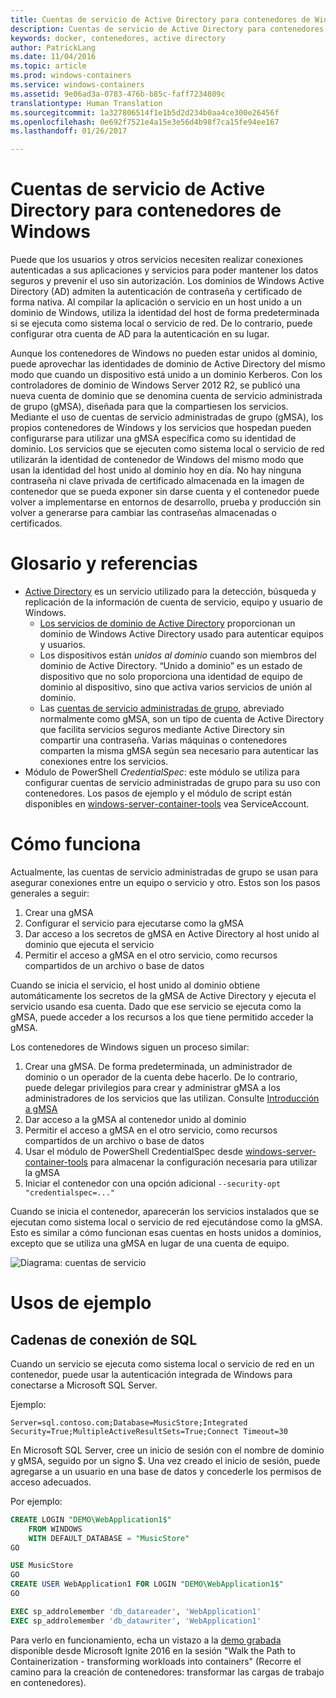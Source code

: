 ```yaml
---
title: Cuentas de servicio de Active Directory para contenedores de Windows
description: Cuentas de servicio de Active Directory para contenedores de Windows
keywords: docker, contenedores, active directory
author: PatrickLang
ms.date: 11/04/2016
ms.topic: article
ms.prod: windows-containers
ms.service: windows-containers
ms.assetid: 9e06ad3a-0783-476b-b85c-faff7234809c
translationtype: Human Translation
ms.sourcegitcommit: 1a327806514f1e1b5d2d234b0aa4ce300e26456f
ms.openlocfilehash: 0e692f7521e4a15e3e56d4b98f7ca15fe94ee167
ms.lasthandoff: 01/26/2017

---
```


# Cuentas de servicio de Active Directory para contenedores de Windows

Puede que los usuarios y otros servicios necesiten realizar conexiones autenticadas a sus aplicaciones y servicios para poder mantener los datos seguros y prevenir el uso sin autorización. Los dominios de Windows Active Directory (AD) admiten la autenticación de contraseña y certificado de forma nativa. Al compilar la aplicación o servicio en un host unido a un dominio de Windows, utiliza la identidad del host de forma predeterminada si se ejecuta como sistema local o servicio de red. De lo contrario, puede configurar otra cuenta de AD para la autenticación en su lugar.

Aunque los contenedores de Windows no pueden estar unidos al dominio, puede aprovechar las identidades de dominio de Active Directory del mismo modo que cuando un dispositivo está unido a un dominio Kerberos. Con los controladores de dominio de Windows Server 2012 R2, se publicó una nueva cuenta de dominio que se denomina cuenta de servicio administrada de grupo (gMSA), diseñada para que la compartiesen los servicios. Mediante el uso de cuentas de servicio administradas de grupo (gMSA), los propios contenedores de Windows y los servicios que hospedan pueden configurarse para utilizar una gMSA específica como su identidad de dominio. Los servicios que se ejecuten como sistema local o servicio de red utilizarán la identidad de contenedor de Windows del mismo modo que usan la identidad del host unido al dominio hoy en día. No hay ninguna contraseña ni clave privada de certificado almacenada en la imagen de contenedor que se pueda exponer sin darse cuenta y el contenedor puede volver a implementarse en entornos de desarrollo, prueba y producción sin volver a generarse para cambiar las contraseñas almacenadas o certificados. 


# Glosario y referencias
- [Active Directory](http://social.technet.microsoft.com/wiki/contents/articles/1026.active-directory-services-overview.aspx) es un servicio utilizado para la detección, búsqueda y replicación de la información de cuenta de servicio, equipo y usuario de Windows. 
  - [Los servicios de dominio de Active Directory](https://technet.microsoft.com/en-us/library/dd448614.aspx) proporcionan un dominio de Windows Active Directory usado para autenticar equipos y usuarios. 
  - Los dispositivos están _unidos al dominio_ cuando son miembros del dominio de Active Directory. “Unido a dominio” es un estado de dispositivo que no solo proporciona una identidad de equipo de dominio al dispositivo, sino que activa varios servicios de unión al dominio.
  - Las [cuentas de servicio administradas de grupo](https://technet.microsoft.com/en-us/library/jj128431(v=ws.11).aspx), abreviado normalmente como gMSA, son un tipo de cuenta de Active Directory que facilita servicios seguros mediante Active Directory sin compartir una contraseña. Varias máquinas o contenedores comparten la misma gMSA según sea necesario para autenticar las conexiones entre los servicios.
- Módulo de PowerShell _CredentialSpec_: este módulo se utiliza para configurar cuentas de servicio administradas de grupo para su uso con contenedores. Los pasos de ejemplo y el módulo de script están disponibles en [windows-server-container-tools](https://github.com/Microsoft/Virtualization-Documentation/tree/live/windows-server-container-tools) vea ServiceAccount.

# Cómo funciona

Actualmente, las cuentas de servicio administradas de grupo se usan para asegurar conexiones entre un equipo o servicio y otro. Estos son los pasos generales a seguir:

1. Crear una gMSA
2. Configurar el servicio para ejecutarse como la gMSA
3. Dar acceso a los secretos de gMSA en Active Directory al host unido al dominio que ejecuta el servicio
4. Permitir el acceso a gMSA en el otro servicio, como recursos compartidos de un archivo o base de datos

Cuando se inicia el servicio, el host unido al dominio obtiene automáticamente los secretos de la gMSA de Active Directory y ejecuta el servicio usando esa cuenta. Dado que ese servicio se ejecuta como la gMSA, puede acceder a los recursos a los que tiene permitido acceder la gMSA.

Los contenedores de Windows siguen un proceso similar:

1. Crear una gMSA. De forma predeterminada, un administrador de dominio o un operador de la cuenta debe hacerlo. De lo contrario, puede delegar privilegios para crear y administrar gMSA a los administradores de los servicios que las utilizan. Consulte [Introducción a gMSA](https://technet.microsoft.com/en-us/library/jj128431(v=ws.11).aspx)
2. Dar acceso a la gMSA al contenedor unido al dominio
3. Permitir el acceso a gMSA en el otro servicio, como recursos compartidos de un archivo o base de datos
4. Usar el módulo de PowerShell CredentialSpec desde [windows-server-container-tools](https://github.com/Microsoft/Virtualization-Documentation/tree/live/windows-server-container-tools) para almacenar la configuración necesaria para utilizar la gMSA
5. Iniciar el contenedor con una opción adicional `--security-opt "credentialspec=..."`

Cuando se inicia el contenedor, aparecerán los servicios instalados que se ejecutan como sistema local o servicio de red ejecutándose como la gMSA. Esto es similar a cómo funcionan esas cuentas en hosts unidos a dominios, excepto que se utiliza una gMSA en lugar de una cuenta de equipo. 

![Diagrama: cuentas de servicio](media/serviceaccount_diagram.png)


# Usos de ejemplo


## Cadenas de conexión de SQL
Cuando un servicio se ejecuta como sistema local o servicio de red en un contenedor, puede usar la autenticación integrada de Windows para conectarse a Microsoft SQL Server.

Ejemplo:

```none
Server=sql.contoso.com;Database=MusicStore;Integrated Security=True;MultipleActiveResultSets=True;Connect Timeout=30
```

En Microsoft SQL Server, cree un inicio de sesión con el nombre de dominio y gMSA, seguido por un signo $. Una vez creado el inicio de sesión, puede agregarse a un usuario en una base de datos y concederle los permisos de acceso adecuados.

Por ejemplo: 

```sql
CREATE LOGIN "DEMO\WebApplication1$"
    FROM WINDOWS
    WITH DEFAULT_DATABASE = "MusicStore"
GO

USE MusicStore
GO
CREATE USER WebApplication1 FOR LOGIN "DEMO\WebApplication1$"
GO

EXEC sp_addrolemember 'db_datareader', 'WebApplication1'
EXEC sp_addrolemember 'db_datawriter', 'WebApplication1'
```

Para verlo en funcionamiento, echa un vistazo a la [demo grabada](https://youtu.be/cZHPz80I-3s?t=2672) disponible desde Microsoft Ignite 2016 en la sesión "Walk the Path to Containerization - transforming workloads into containers" (Recorre el camino para la creación de contenedores: transformar las cargas de trabajo en contenedores).

